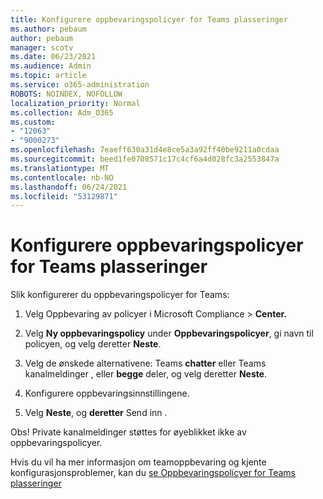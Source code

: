 ```yaml
---
title: Konfigurere oppbevaringspolicyer for Teams plasseringer
ms.author: pebaum
author: pebaum
manager: scotv
ms.date: 06/23/2021
ms.audience: Admin
ms.topic: article
ms.service: o365-administration
ROBOTS: NOINDEX, NOFOLLOW
localization_priority: Normal
ms.collection: Adm_O365
ms.custom:
- "12063"
- "9000273"
ms.openlocfilehash: 7eaeff630a31d4e8ce5a3a92ff40be9211a0cdaa
ms.sourcegitcommit: beed1fe0708571c17c4cf6a4d028fc3a2553847a
ms.translationtype: MT
ms.contentlocale: nb-NO
ms.lasthandoff: 06/24/2021
ms.locfileid: "53129871"
---
```

# <a name="configure-retention-policies-for-teams-locations"></a>Konfigurere oppbevaringspolicyer for Teams plasseringer

Slik konfigurerer du oppbevaringspolicyer for Teams:

1. Velg Oppbevaring av policyer i Microsoft Compliance   >  **Center.**

1. Velg **Ny oppbevaringspolicy** under **Oppbevaringspolicyer**, gi navn til policyen, og velg deretter **Neste**.

1. Velg de ønskede alternativene: Teams **chatter** eller Teams kanalmeldinger , eller **begge** deler, og velg deretter **Neste**.

1. Konfigurere oppbevaringsinnstillingene. 

1. Velg **Neste**, og **deretter** Send inn .

Obs! Private kanalmeldinger støttes for øyeblikket ikke av oppbevaringspolicyer.

Hvis du vil ha mer informasjon om teamoppbevaring og kjente konfigurasjonsproblemer, kan du [se Oppbevaringspolicyer for Teams plasseringer](/microsoft-365/compliance/create-retention-policies#retention-policy-for-teams-locations)

